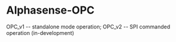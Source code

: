 # Alphasense-OPC
OPC_v1 -- standalone mode operation;
OPC_v2 -- SPI commanded operation (in-development)

